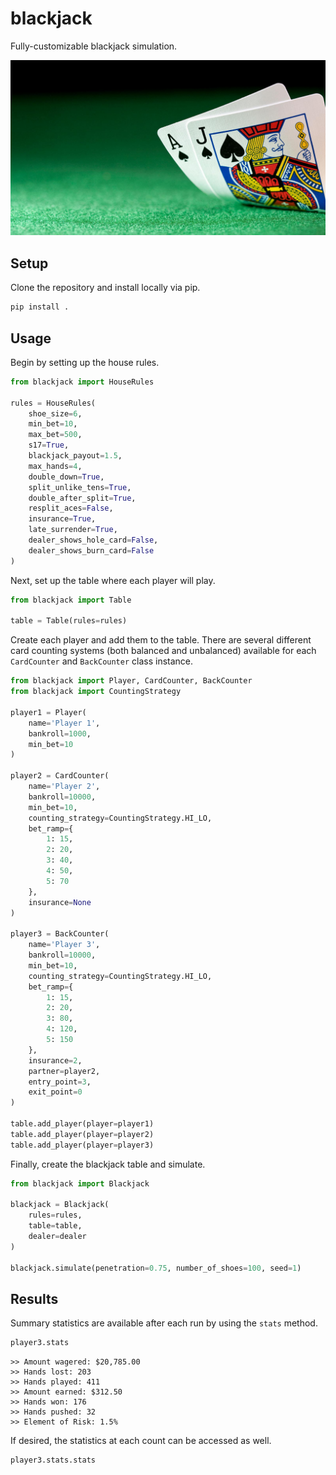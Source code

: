 # blackjack

Fully-customizable blackjack simulation.

![Blackjack](/documentation/blackjack.jpg?raw=true)

## Setup

Clone the repository and install locally via pip.

```python
pip install .
```

## Usage

Begin by setting up the house rules.

```python
from blackjack import HouseRules

rules = HouseRules(
    shoe_size=6,
    min_bet=10,
    max_bet=500,
    s17=True,
    blackjack_payout=1.5,
    max_hands=4,
    double_down=True,
    split_unlike_tens=True,
    double_after_split=True,
    resplit_aces=False,
    insurance=True,
    late_surrender=True,
    dealer_shows_hole_card=False,
    dealer_shows_burn_card=False
)
```

Next, set up the table where each player will play.

```python
from blackjack import Table

table = Table(rules=rules)
```

Create each player and add them to the table. There are several different card
counting systems (both balanced and unbalanced) available for each `CardCounter`
and `BackCounter` class instance.


```python
from blackjack import Player, CardCounter, BackCounter
from blackjack import CountingStrategy

player1 = Player(
    name='Player 1',
    bankroll=1000,
    min_bet=10
)

player2 = CardCounter(
    name='Player 2',
    bankroll=10000,
    min_bet=10,
    counting_strategy=CountingStrategy.HI_LO,
    bet_ramp={
        1: 15,
        2: 20,
        3: 40,
        4: 50,
        5: 70
    },
    insurance=None
)

player3 = BackCounter(
    name='Player 3',
    bankroll=10000,
    min_bet=10,
    counting_strategy=CountingStrategy.HI_LO,
    bet_ramp={
        1: 15,
        2: 20,
        3: 80,
        4: 120,
        5: 150
    },
    insurance=2,
    partner=player2,
    entry_point=3,
    exit_point=0
)

table.add_player(player=player1)
table.add_player(player=player2)
table.add_player(player=player3)
```

Finally, create the blackjack table and simulate.

```python
from blackjack import Blackjack

blackjack = Blackjack(
    rules=rules,
    table=table,
    dealer=dealer
)

blackjack.simulate(penetration=0.75, number_of_shoes=100, seed=1)
```

## Results

Summary statistics are available after each run by using the `stats` method.

```python
player3.stats
```

```
>> Amount wagered: $20,785.00 
>> Hands lost: 203 
>> Hands played: 411 
>> Amount earned: $312.50 
>> Hands won: 176 
>> Hands pushed: 32 
>> Element of Risk: 1.5% 
```

If desired, the statistics at each count can be accessed as well.

```python
player3.stats.stats
```